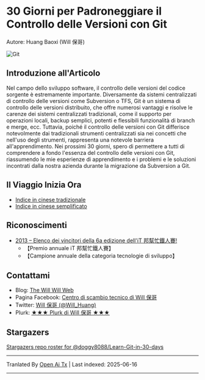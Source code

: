 # 30 Giorni per Padroneggiare il Controllo delle Versioni con Git

Autore: Huang Baoxi (Will 保哥)

![Git](https://raw.githubusercontent.com/doggy8088/Learn-Git-in-30-days/master/zh-tw/figures/README/01.png)

## Introduzione all'Articolo

Nel campo dello sviluppo software, il controllo delle versioni del codice sorgente è estremamente importante. Diversamente da sistemi centralizzati di controllo delle versioni come Subversion o TFS, Git è un sistema di controllo delle versioni distribuito, che offre numerosi vantaggi e risolve le carenze dei sistemi centralizzati tradizionali, come il supporto per operazioni locali, backup semplici, potenti e flessibili funzionalità di branch e merge, ecc. Tuttavia, poiché il controllo delle versioni con Git differisce notevolmente dai tradizionali strumenti centralizzati sia nei concetti che nell'uso degli strumenti, rappresenta una notevole barriera all'apprendimento. Nei prossimi 30 giorni, spero di permettere a tutti di comprendere a fondo l'essenza del controllo delle versioni con Git, riassumendo le mie esperienze di apprendimento e i problemi e le soluzioni incontrati dalla nostra azienda durante la migrazione da Subversion a Git.

## Il Viaggio Inizia Ora

* [Indice in cinese tradizionale](https://raw.githubusercontent.com/doggy8088/Learn-Git-in-30-days/master/zh-tw/README.md)
* [Indice in cinese semplificato](https://raw.githubusercontent.com/doggy8088/Learn-Git-in-30-days/master/zh-cn/README.md)

## Riconoscimenti

* [2013 – Elenco dei vincitori della 6a edizione dell'iT 邦幫忙鐵人賽!](https://ithelp.ithome.com.tw/articles/10142953)
  * 【Premio annuale iT 邦幫忙鐵人賽】
  * 【Campione annuale della categoria tecnologie di sviluppo】

## Contattami

* Blog: [The Will Will Web](https://blog.miniasp.com/)
* Pagina Facebook: [Centro di scambio tecnico di Will 保哥](https://www.facebook.com/will.fans)
* Twitter: [Will 保哥 (@Will_Huang)](https://twitter.com/Will_Huang)
* Plurk: [★★★ Plurk di Will 保哥 ★★★](https://www.plurk.com/willh/invite)

## Stargazers

[Stargazers repo roster for @doggy8088/Learn-Git-in-30-days](https://reporoster.com/stars/doggy8088/Learn-Git-in-30-days)


---

Tranlated By [Open Ai Tx](https://github.com/OpenAiTx/OpenAiTx) | Last indexed: 2025-06-16

---